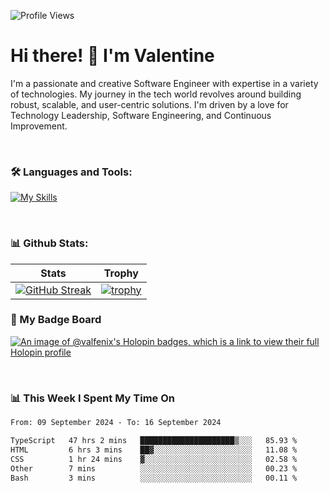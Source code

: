 
    
![Profile Views](https://komarev.com/ghpvc/?username=theodogwutech&color=blue)

# Hi there! 👋 I'm Valentine 
I'm a passionate and creative Software Engineer with expertise in a variety of technologies. My journey in the tech world revolves around building robust, scalable, and user-centric solutions. I'm driven by a love for Technology Leadership, Software Engineering, and Continuous Improvement.

<br />



### 🛠 Languages and Tools:

[![My Skills](https://skillicons.dev/icons?i=nodejs,js,nestjs,nextjs,react,vuejs,nuxtjs,express,tailwind,styledcomponents,materialui,mongodb,sequelize,mysql,postgres,pinia,redux,vite,html,css,pug,aws,prisma,bitbucket,bootstrap,emotion,git,gitlab,go,heroku,jest,netlify,nginx,npm,postman,rabbitmq,redis,supabase,svg,github,ts,ubuntu,vercel,vscode,yarn,powershell&perline=15)](https://skillicons.dev)

<br />

### 📊 Github Stats:

| Stats            | Trophy               |
|-----------------------|-------------------|
| [![GitHub Streak](https://streak-stats.demolab.com?user=theodogwutech&theme=great-gatsby&hide_border=true&border_radius=9.9)](https://git.io/streak-stats) | [![trophy](https://github-profile-trophy.vercel.app/?username=theodogwutech&theme=darkhub&column=7)](https://github.com/ryo-ma/github-profile-trophy) |

### 🥇 My Badge Board
[![An image of @valfenix's Holopin badges, which is a link to view their full Holopin profile](https://holopin.me/valfenix)](https://holopin.io/@valfenix)

<br />

### 📊 This Week I Spent My Time On
<!--START_SECTION:waka-->

```txt
From: 09 September 2024 - To: 16 September 2024

TypeScript   47 hrs 2 mins   █████████████████████▒░░░   85.93 %
HTML         6 hrs 3 mins    ██▓░░░░░░░░░░░░░░░░░░░░░░   11.08 %
CSS          1 hr 24 mins    ▓░░░░░░░░░░░░░░░░░░░░░░░░   02.58 %
Other        7 mins          ░░░░░░░░░░░░░░░░░░░░░░░░░   00.23 %
Bash         3 mins          ░░░░░░░░░░░░░░░░░░░░░░░░░   00.11 %
```

<!--END_SECTION:waka-->




